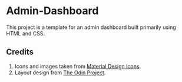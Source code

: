 # Admin-Dashboard

This project is a template for an admin dashboard built primarily using HTML and CSS.

## Credits

1. Icons and images taken from [Material Design Icons](https://pictogrammers.com/library/mdi/).
2. Layout design from [The Odin Project](https://cdn.statically.io/gh/TheOdinProject/curriculum/43cc6ab69fdfbef40d431a65677d2144668930ac/intermediate_html_css/grid/project_admin_dashboard/imgs/dashboard-project.png).
